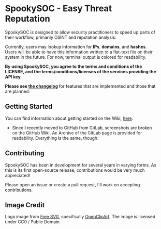 # SpookySOC - Easy Threat Reputation

SpookySOC is designed to allow security practitioners to speed up parts of their workflow, primarily OSINT and reputation analysis.

Currently, users may lookup information for **IPs**, **domains**, and **hashes**.
Users will be able to have this information written to a flat-text file on their system in the future. For now, terminal output is colored for readability.

**By using SpookySOC, you agree to the terms and conditions of the LICENSE, and the terms/conditions/licenses of the services providing the API key.**

**Please see [the changelog](CHANGELOG.md)** for features that are implemented and those that are planned.

## Getting Started

You can find information about getting started on the Wiki, [here](https://web.archive.org/web/20201112172402/https://gitlab.com/jksn/spookySOC/-/wikis/Getting-Started).
* Since I recently moved to GitHub from GitLab, screenshots are broken on the GitHub Wiki. An Archive of the GitLab page is provided for readability. Everything is the same, though.

## Contributing

SpookySOC has been in development for several years in varying forms. As this is its first open-source release, contributions would be very much appreciated!

Please open an issue or create a pull request, I'll work on accepting contributions. 

## Image Credit

Logo image from [Free SVG](https://freesvg.org/ghost-mask-vector-image), specifically [OpenClipArt](https://freesvg.org/by/OpenClipart).
The image is licensed under CC0 / Public Domain.
